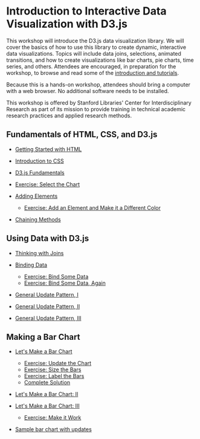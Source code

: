 # Introduction to Interactive Data Visualization with D3.js

This workshop will introduce the D3.js data visualization library. We will cover the basics of how to use this library to create dynamic, interactive data visualizations. Topics will include data joins, selections, animated transitions, and how to create visualizations like bar charts, pie charts, time series, and others. Attendees are encouraged, in preparation for the workshop, to browse and read some of the [introduction and tutorials](https://github.com/d3/d3/wiki).

Because this is a hands-on workshop, attendees should bring a computer with a web browser. No additional software needs to be installed.

This workshop is offered by Stanford Libraries' Center for Interdisciplinary Research as part of its mission to provide training in technical academic research practices and applied research methods.

## Fundamentals of HTML, CSS, and D3.js

* [Getting Started with HTML](https://developer.mozilla.org/en-US/docs/Learn/HTML/Introduction_to_HTML/Getting_started)

* [Introduction to CSS](https://developer.mozilla.org/en-US/docs/Learn/CSS/Introduction_to_CSS)

* [D3.js Fundamentals](http://alignedleft.com/tutorials/d3/fundamentals
)
 * [Exercise: Select the Chart](https://jsfiddle.net/mwidner/L86k12ew/)

* [Adding Elements](http://alignedleft.com/tutorials/d3/adding-elements)
  * [Exercise: Add an Element and Make it a Different Color](https://jsfiddle.net/mwidner/xgobmyzr/)

* [Chaining Methods](http://alignedleft.com/tutorials/d3/chaining-methods
)

## Using Data with D3.js

* [Thinking with Joins](https://bost.ocks.org/mike/join/)
* [Binding Data](http://alignedleft.com/tutorials/d3/binding-data)
  * [Exercise: Bind Some Data](https://jsfiddle.net/mwidner/jrw0hm5e/)
  * [Exercise: Bind Some Data, Again](https://jsfiddle.net/mwidner/48nggje5/)

* [General Update Pattern, I](https://bl.ocks.org/mbostock/3808218)

* [General Update Pattern, II](https://bl.ocks.org/mbostock/3808221)

* [General Update Pattern, III](https://bl.ocks.org/mbostock/3808234)

## Making a Bar Chart

* [Let's Make a Bar Chart](https://bost.ocks.org/mike/bar/)
  * [Exercise: Update the Chart](https://jsfiddle.net/mwidner/6fk5n3oa/)
  * [Exercise: Size the Bars](https://jsfiddle.net/mwidner/qbw2orn3/)
  * [Exercise: Label the Bars](https://jsfiddle.net/mwidner/jvLaoq5t/)
  * [Complete Solution](https://jsfiddle.net/mwidner/50k6uajc/)

* [Let's Make a Bar Chart: II](https://bost.ocks.org/mike/bar/2/)

* [Let's Make a Bar Chart: III](https://bost.ocks.org/mike/bar/3/)
  * [Exercise: Make it Work](https://jsfiddle.net/mwidner/vos7a07x/)

* [Sample bar chart with updates](https://jsfiddle.net/mwidner/v9yc1ugf/)